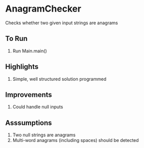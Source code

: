 # AnagramChecker
Checks whether two given input strings are anagrams

## To Run
1. Run Main.main()

## Highlights
1. Simple, well structured solution programmed

## Improvements
1. Could handle null inputs

## Asssumptions
1. Two null strings are anagrams
2. Multi-word anagrams (including spaces) should be detected
